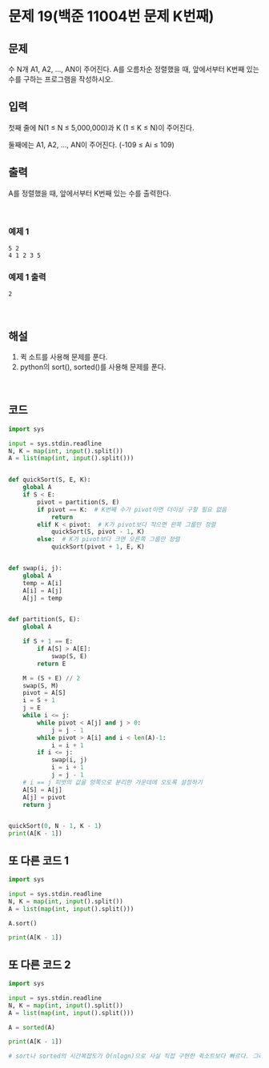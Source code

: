 # 문제 19(백준 11004번 문제 K번째)

## 문제

수 N개 A1, A2, ..., AN이 주어진다. A를 오름차순 정렬했을 때, 앞에서부터 K번째 있는 수를 구하는 프로그램을 작성하시오.

## 입력

첫째 줄에 N(1 ≤ N ≤ 5,000,000)과 K (1 ≤ K ≤ N)이 주어진다.

둘째에는 A1, A2, ..., AN이 주어진다. (-109 ≤ Ai ≤ 109)

## 출력

A를 정렬했을 때, 앞에서부터 K번째 있는 수를 출력한다.

<br>

### 예제 1

```
5 2
4 1 2 3 5
```

### 예제 1 출력

```
2
```

<br>

## 해설

1. 퀵 소트를 사용해 문제를 푼다.
2. python의 sort(), sorted()를 사용해 문제를 푼다.

<br>

## 코드

```python
import sys

input = sys.stdin.readline
N, K = map(int, input().split())
A = list(map(int, input().split()))


def quickSort(S, E, K):
    global A
    if S < E:
        pivot = partition(S, E)
        if pivot == K:  # K번째 수가 pivot이면 더이상 구할 필요 없음
            return
        elif K < pivot:  # K가 pivot보다 작으면 왼쪽 그룹만 정렬
            quickSort(S, pivot - 1, K)
        else:  # K가 pivot보다 크면 오른쪽 그룹만 정렬
            quickSort(pivot + 1, E, K)


def swap(i, j):
    global A
    temp = A[i]
    A[i] = A[j]
    A[j] = temp


def partition(S, E):
    global A

    if S + 1 == E:
        if A[S] > A[E]:
            swap(S, E)
        return E

    M = (S + E) // 2
    swap(S, M)
    pivot = A[S]
    i = S + 1
    j = E
    while i <= j:
        while pivot < A[j] and j > 0:
            j = j - 1
        while pivot > A[i] and i < len(A)-1:
            i = i + 1
        if i <= j:
            swap(i, j)
            i = i + 1
            j = j - 1
    # i == j 피벗의 값을 양쪽으로 분리한 가운데에 오도록 설정하기
    A[S] = A[j]
    A[j] = pivot
    return j


quickSort(0, N - 1, K - 1)
print(A[K - 1])
```

## 또 다른 코드 1

```python
import sys

input = sys.stdin.readline
N, K = map(int, input().split())
A = list(map(int, input().split()))

A.sort()

print(A[K - 1])
```

## 또 다른 코드 2

```python
import sys

input = sys.stdin.readline
N, K = map(int, input().split())
A = list(map(int, input().split()))

A = sorted(A)

print(A[K - 1])

# sort나 sorted의 시간복잡도가 O(nlogn)으로 사실 직접 구현한 퀵소트보다 빠르다. 그래도 알고리즘을 배우는 입장이니 퀵소트를 사용하는게 좋겠지...
```
